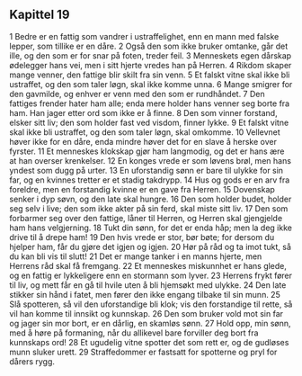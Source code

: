 ## Kapittel 19

1 Bedre er en fattig som vandrer i ustraffelighet, enn en mann med falske lepper, som tillike er en dåre. 
2 Også den som ikke bruker omtanke, går det ille, og den som er for snar på foten, treder feil. 
3 Menneskets egen dårskap ødelegger hans vei, men i sitt hjerte vredes han på Herren. 
4 Rikdom skaper mange venner, den fattige blir skilt fra sin venn. 
5 Et falskt vitne skal ikke bli ustraffet, og den som taler løgn, skal ikke komme unna. 
6 Mange smigrer for den gavmilde, og enhver er venn med den som er rundhåndet. 
7 Den fattiges frender hater ham alle; enda mere holder hans venner seg borte fra ham. Han jager etter ord som ikke er å finne. 
8 Den som vinner forstand, elsker sitt liv; den som holder fast ved visdom, finner lykke. 
9 Et falskt vitne skal ikke bli ustraffet, og den som taler løgn, skal omkomme. 
10 Vellevnet høver ikke for en dåre, enda mindre høver det for en slave å herske over fyrster. 
11 Et menneskes klokskap gjør ham langmodig, og det er hans ære at han overser krenkelser. 
12 En konges vrede er som løvens brøl, men hans yndest som dugg på urter. 
13 En uforstandig sønn er bare til ulykke for sin far, og en kvinnes tretter er et stadig takdrypp. 
14 Hus og gods er en arv fra foreldre, men en forstandig kvinne er en gave fra Herren. 
15 Dovenskap senker i dyp søvn, og den late skal hungre. 
16 Den som holder budet, holder seg selv i live; den som ikke akter på sin ferd, skal miste sitt liv. 
17 Den som forbarmer seg over den fattige, låner til Herren, og Herren skal gjengjelde ham hans velgjerning. 
18 Tukt din sønn, for det er enda håp; men la deg ikke drive til å drepe ham! 
19 Den hvis vrede er stor, bør bøte; for dersom du hjelper ham, får du gjøre det igjen og igjen. 
20 Hør på råd og ta imot tukt, så du kan bli vis til slutt! 
21 Det er mange tanker i en manns hjerte, men Herrens råd skal få fremgang. 
22 Et menneskes miskunnhet er hans glede, og en fattig er lykkeligere enn en stormann som lyver. 
23 Herrens frykt fører til liv, og mett får en gå til hvile uten å bli hjemsøkt med ulykke. 
24 Den late stikker sin hånd i fatet, men fører den ikke engang tilbake til sin munn. 
25 Slå spotteren, så vil den uforstandige bli klok; vis den forstandige til rette, så vil han komme til innsikt og kunnskap. 
26 Den som bruker vold mot sin far og jager sin mor bort, er en dårlig, en skamløs sønn. 
27 Hold opp, min sønn, med å høre på formaning, når du allikevel bare forviller deg bort fra kunnskaps ord! 
28 Et ugudelig vitne spotter det som rett er, og de gudløses munn sluker urett. 
29 Straffedommer er fastsatt for spotterne og pryl for dårers rygg.
